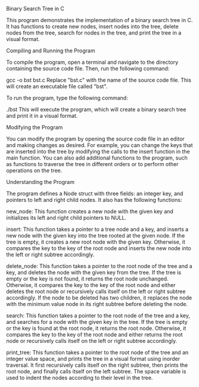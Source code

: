 Binary Search Tree in C


This program demonstrates the implementation of a binary search tree in C. It has functions to create new nodes, insert nodes into the tree, delete nodes from the tree, search for nodes in the tree, and print the tree in a visual format.

Compiling and Running the Program


To compile the program, open a terminal and navigate to the directory containing the source code file. Then, run the following command:

gcc -o bst bst.c
Replace "bst.c" with the name of the source code file. This will create an executable file called "bst".

To run the program, type the following command:

./bst
This will execute the program, which will create a binary search tree and print it in a visual format.

Modifying the Program

You can modify the program by opening the source code file in an editor and making changes as desired. For example, you can change the keys that are inserted into the tree by modifying the calls to the insert function in the main function. You can also add additional functions to the program, such as functions to traverse the tree in different orders or to perform other operations on the tree.

Understanding the Program

The program defines a Node struct with three fields: an integer key, and pointers to left and right child nodes. It also has the following functions:

new_node: This function creates a new node with the given key and initializes its left and right child pointers to NULL.

insert: This function takes a pointer to a tree node and a key, and inserts a new node with the given key into the tree rooted at the given node. If the tree is empty, it creates a new root node with the given key. Otherwise, it compares the key to the key of the root node and inserts the new node into the left or right subtree accordingly.

delete_node: This function takes a pointer to the root node of the tree and a key, and deletes the node with the given key from the tree. If the tree is empty or the key is not found, it returns the root node unchanged. Otherwise, it compares the key to the key of the root node and either deletes the root node or recursively calls itself on the left or right subtree accordingly. If the node to be deleted has two children, it replaces the node with the minimum value node in its right subtree before deleting the node.

search: This function takes a pointer to the root node of the tree and a key, and searches for a node with the given key in the tree. If the tree is empty or the key is found at the root node, it returns the root node. Otherwise, it compares the key to the key of the root node and either returns the root node or recursively calls itself on the left or right subtree accordingly.

print_tree: This function takes a pointer to the root node of the tree and an integer value space, and prints the tree in a visual format using inorder traversal. It first recursively calls itself on the right subtree, then prints the root node, and finally calls itself on the left subtree. The space variable is used to indent the nodes according to their level in the tree.

